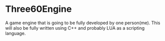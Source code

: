 # Three60Engine
A game engine that is going to be fully developed by one person(me). This will also be fully written using C++ and probably LUA as a scripting language. 
